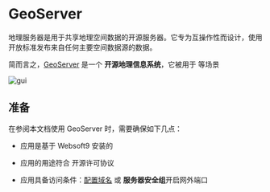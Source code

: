 # GeoServer

地理服务器是用于共享地理空间数据的开源服务器。它专为互操作性而设计，使用开放标准发布来自任何主要空间数据源的数据。

简而言之，[GeoServer](https://geoserver.org/) 是一个 **开源地理信息系统**，它被用于  等场景


![gui](https://libs.websoft9.com/Websoft9/DocsPicture/zh/geoserver/geoserver-gui-websoft9.png)


## 准备

在参阅本文档使用 GeoServer 时，需要确保如下几点：

- 应用是基于 Websoft9 安装的

- 应用的用途符合 [](https://some_license_url) 开源许可协议

- 应用具备访问条件：[配置域名](./guide/appsetdomain) 或 **服务器安全组**开启网外端口
